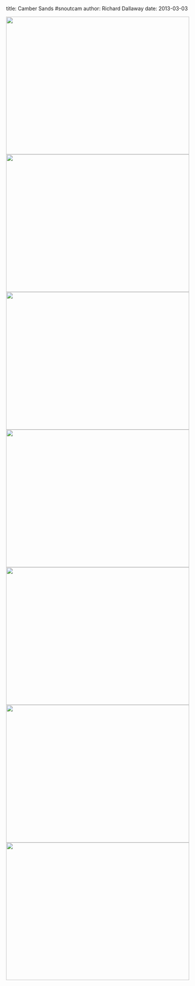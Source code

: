 
title: Camber Sands #snoutcam
author: Richard Dallaway
date: 2013-03-03

<div><a href="/media/2011-01-01+15.53.35.jpg"><img width="500" src="/media/2011-01-01+15.53.35.jpg.500.jpg" height="375"></img></a></div><div><a href="/media/2011-01-01+16.00.41.jpg"><img width="500" src="/media/2011-01-01+16.00.41.jpg.500.jpg" height="375"></img></a></div><div><a href="/media/2011-01-01+16.27.54.jpg"><img width="500" src="/media/2011-01-01+16.27.54.jpg.500.jpg" height="375"></img></a></div><div><a href="/media/2011-01-01+16.40.55.jpg"><img width="500" src="/media/2011-01-01+16.40.55.jpg.500.jpg" height="375"></img></a></div><div><a href="/media/2011-01-01+16.48.01.jpg"><img width="500" src="/media/2011-01-01+16.48.01.jpg.500.jpg" height="375"></img></a></div><div><a href="/media/2011-01-01+16.58.41.jpg"><img width="500" src="/media/2011-01-01+16.58.41.jpg.500.jpg" height="375"></img></a></div><div><a href="/media/2011-01-01+15.35.50.jpg"><img width="500" src="/media/2011-01-01+15.35.50.jpg.500.jpg" height="375"></img></a></div>



